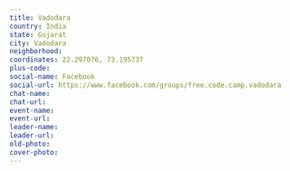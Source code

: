 ```yaml
---
title: Vadodara
country: India
state: Gujarat
city: Vadodara
neighborhood: 
coordinates: 22.297076, 73.195737
plus-code:
social-name: Facebook
social-url: https://www.facebook.com/groups/free.code.camp.vadodara
chat-name:
chat-url:
event-name:
event-url:
leader-name:
leader-url:
old-photo: 
cover-photo:
---
```

